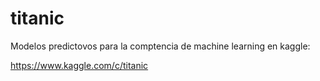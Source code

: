 # titanic
Modelos predictovos para la comptencia de machine learning en kaggle:

https://www.kaggle.com/c/titanic

